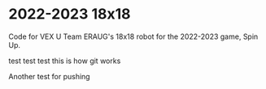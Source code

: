 # 2022-2023 18x18

Code for VEX U Team ERAUG's 18x18 robot for the 2022-2023 game, Spin Up.


test test test this is how git works

Another test for pushing
